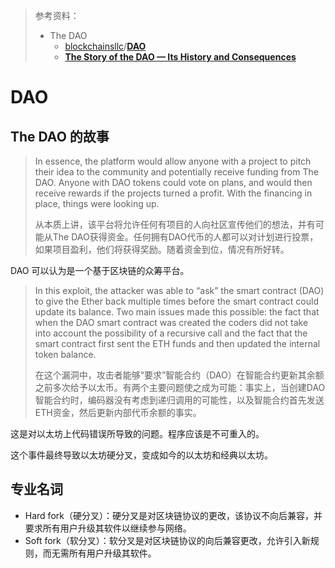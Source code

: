 > 参考资料：
>
> - The DAO
>   - [blockchainsllc](https://github.com/blockchainsllc)/**[DAO](https://github.com/blockchainsllc/DAO)**
>   - [**The Story of the DAO — Its History and Consequences**](https://medium.com/swlh/the-story-of-the-dao-its-history-and-consequences-71e6a8a551ee)

# DAO

## The DAO 的故事

> In essence, the platform would allow anyone with a project to pitch their idea to the community and potentially receive funding from The DAO. Anyone with DAO tokens could vote on plans, and would then receive rewards if the projects turned a profit. With the financing in place, things were looking up.
>
> 从本质上讲，该平台将允许任何有项目的人向社区宣传他们的想法，并有可能从The DAO获得资金。任何拥有DAO代币的人都可以对计划进行投票，如果项目盈利，他们将获得奖励。随着资金到位，情况有所好转。

DAO 可以认为是一个基于区块链的众筹平台。

> In this exploit, the attacker was able to “ask” the smart contract (DAO) to give the Ether back multiple times before the smart contract could update its balance. Two main issues made this possible: the fact that when the DAO smart contract was created the coders did not take into account the possibility of a recursive call and the fact that the smart contract first sent the ETH funds and then updated the internal token balance.
>
> 在这个漏洞中，攻击者能够“要求”智能合约（DAO）在智能合约更新其余额之前多次给予以太币。有两个主要问题使之成为可能：事实上，当创建DAO智能合约时，编码器没有考虑到递归调用的可能性，以及智能合约首先发送ETH资金，然后更新内部代币余额的事实。

这是对以太坊上代码错误所导致的问题。程序应该是不可重入的。

这个事件最终导致以太坊硬分叉，变成如今的以太坊和经典以太坊。



## 专业名词

- Hard fork（硬分叉）：硬分叉是对区块链协议的更改，该协议不向后兼容，并要求所有用户升级其软件以继续参与网络。
- Soft fork（软分叉）：软分叉是对区块链协议的向后兼容更改，允许引入新规则，而无需所有用户升级其软件。

